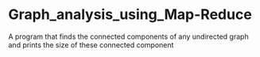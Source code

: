 # Graph_analysis_using_Map-Reduce
A program that finds the connected components of any undirected graph and prints the size of these connected component
